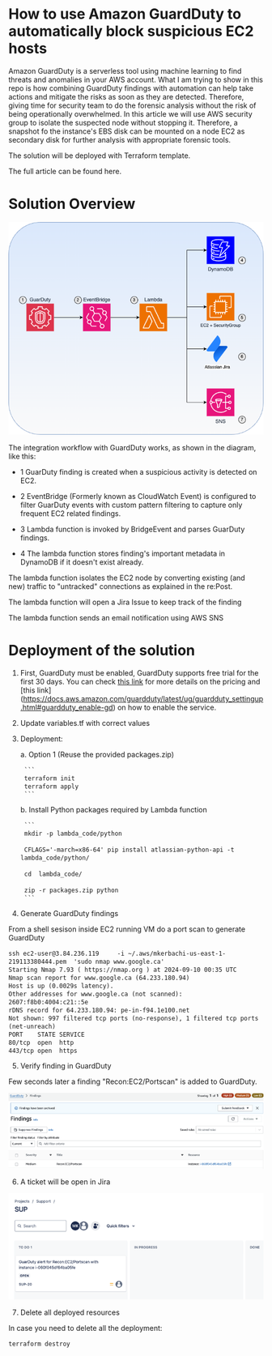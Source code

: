 # How to use Amazon GuardDuty to automatically block suspicious EC2 hosts


Amazon GuardDuty is a serverless tool using machine learning to find threats and anomalies in your AWS account. What I am trying to show in this repo is how combining GuardDuty findings with automation can help take actions and mitigate the risks as soon as they are detected. Therefore, giving time for security team to do the forensic analysis without the risk of being operationally overwhelmed. In this article we will use AWS security group to isolate the suspected node without stopping it.  Therefore, a snapshot fo the instance's EBS disk can be mounted on a node EC2 as secondary disk for further analysis with appropriate forensic tools.

The solution will be deployed with Terraform template.

The full article can be found here.


# Solution Overview



![Solution Overview](pictures/GuarDutyFindingsAutomation.png)


The integration workflow with GuardDuty works, as shown in the diagram, like this:

* 1 GuarDuty finding is created when a suspicious activity is detected on EC2.

* 2 EventBridge (Formerly known as CloudWatch Event) is configured to filter GuarDuty events with custom pattern filtering to capture only frequent EC2 related findings.

* 3 Lambda function is invoked by BridgeEvent and parses GuarDuty findings.

* 4 The lambda function stores finding's important metadata in DynamoDB if it doesn't exist already.

The lambda function isolates the EC2 node by converting existing (and new) traffic to "untracked" connections as explained in the re:Post.

The lambda function will open a Jira Issue to keep track of the finding

The lambda function sends an email notification using AWS SNS



# Deployment of the solution

1. First, GuardDuty must be enabled, GuardDuty supports free trial for the first 30 days. You can check [this link](https://aws.amazon.com/guardduty/pricing/) for more details on the pricing and [this link] (https://docs.aws.amazon.com/guardduty/latest/ug/guardduty_settingup.html#guardduty_enable-gd) on how to enable the service.
2. Update variables.tf with correct values
3. Deployment:

    a. Option 1 (Reuse the provided packages.zip)

        ```
        terraform init
        terraform apply
        ```

    b. Install Python packages required by Lambda function

        ```
        mkdir -p lambda_code/python

        CFLAGS='-march=x86-64' pip install atlassian-python-api -t lambda_code/python/

        cd  lambda_code/

        zip -r packages.zip python
        ```
4. Generate GuardDuty findings

From a shell sesison inside EC2 running VM do a port scan to generate GuardDuty

```
ssh ec2-user@3.84.236.119     -i ~/.aws/mkerbachi-us-east-1-219113380444.pem  'sudo nmap www.google.ca'
Starting Nmap 7.93 ( https://nmap.org ) at 2024-09-10 00:35 UTC
Nmap scan report for www.google.ca (64.233.180.94)
Host is up (0.0029s latency).
Other addresses for www.google.ca (not scanned): 2607:f8b0:4004:c21::5e
rDNS record for 64.233.180.94: pe-in-f94.1e100.net
Not shown: 997 filtered tcp ports (no-response), 1 filtered tcp ports (net-unreach)
PORT    STATE SERVICE
80/tcp  open  http
443/tcp open  https
```

5. Verify finding in GuardDuty

Few seconds later a finding "Recon:EC2/Portscan" is added to GuardDuty.

![GuardDuty finding of the port scan](pictures/GuardDuty-finding.png)

6. A ticket will be open in Jira

![Jira issue created from Lambda](pictures/Jira-issue.png)

7. Delete all deployed resources

In case you need to delete all the deployment:

```
terraform destroy
```